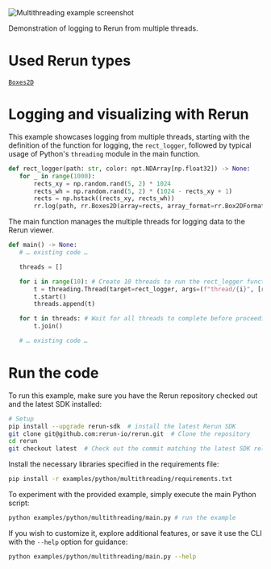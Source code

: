 <!--[metadata]
title = "Multithreading"
description = "Demonstration of logging to Rerun from multiple threads."
thumbnail = "https://static.rerun.io/multithreading/80a3e566d6d9f8f17b04c839cd0ae2380c2baf02/480w.png"
thumbnail_dimensions = [480, 480]
-->


<picture>
  <source media="(max-width: 480px)" srcset="https://static.rerun.io/multithreading/8521bf95a7ff6004c932e8fb72429683928fbab4/480w.png">
  <source media="(max-width: 768px)" srcset="https://static.rerun.io/multithreading/8521bf95a7ff6004c932e8fb72429683928fbab4/768w.png">
  <source media="(max-width: 1024px)" srcset="https://static.rerun.io/multithreading/8521bf95a7ff6004c932e8fb72429683928fbab4/1024w.png">
  <source media="(max-width: 1200px)" srcset="https://static.rerun.io/multithreading/8521bf95a7ff6004c932e8fb72429683928fbab4/1200w.png">
  <img src="https://static.rerun.io/multithreading/8521bf95a7ff6004c932e8fb72429683928fbab4/full.png" alt="Multithreading example screenshot">
</picture>

Demonstration of logging to Rerun from multiple threads.

# Used Rerun types
[`Boxes2D`](https://www.rerun.io/docs/reference/types/archetypes/boxes2d)

# Logging and visualizing with Rerun
This example showcases logging from multiple threads, starting with the definition of the function for logging, the `rect_logger`, followed by typical usage of Python's `threading` module in the main function.

 ```python
def rect_logger(path: str, color: npt.NDArray[np.float32]) -> None:
    for _ in range(1000):
        rects_xy = np.random.rand(5, 2) * 1024
        rects_wh = np.random.rand(5, 2) * (1024 - rects_xy + 1)
        rects = np.hstack((rects_xy, rects_wh))
        rr.log(path, rr.Boxes2D(array=rects, array_format=rr.Box2DFormat.XYWH, colors=color)) # Log the rectangles using Rerun
 ```

The main function manages the multiple threads for logging data to the Rerun viewer.
 ```python
def main() -> None:
    # … existing code …

    threads = []

    for i in range(10): # Create 10 threads to run the rect_logger function with different paths and colors.
        t = threading.Thread(target=rect_logger, args=(f"thread/{i}", [random.randrange(255) for _ in range(3)]))
        t.start()
        threads.append(t)

    for t in threads: # Wait for all threads to complete before proceeding.
        t.join()

    # … existing code …
```

# Run the code
To run this example, make sure you have the Rerun repository checked out and the latest SDK installed:
```bash
# Setup
pip install --upgrade rerun-sdk  # install the latest Rerun SDK
git clone git@github.com:rerun-io/rerun.git  # Clone the repository
cd rerun
git checkout latest  # Check out the commit matching the latest SDK release
```
Install the necessary libraries specified in the requirements file:
```bash
pip install -r examples/python/multithreading/requirements.txt
```
To experiment with the provided example, simply execute the main Python script:
```bash
python examples/python/multithreading/main.py # run the example
```
If you wish to customize it, explore additional features, or save it use the CLI with the `--help` option for guidance:
```bash
python examples/python/multithreading/main.py --help
```

